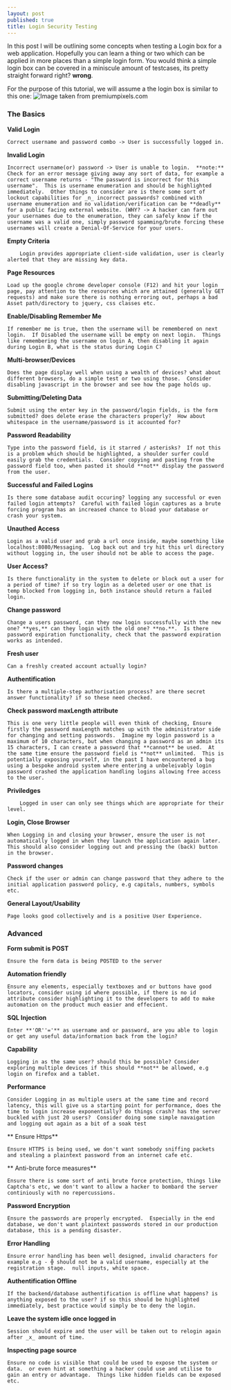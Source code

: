 ```yaml
---
layout: post
published: true
title: Login Security Testing
---
```

In this post I will be outlining some concepts when testing a Login box for a web application.  Hopefully you can learn a thing or two which can be applied in more places than a simple login form.  You would think a simple login box can be covered in a miniscule amount of testcases, its pretty straight forward right? **wrong**.

For the purpose of this tutorial, we will assume a the login box is similar to this one:
![Image taken from premiumpixels.com]({{site.baseurl}}/http://turbo.premiumpixels.com/wp-content/uploads/2011/06/preview.jpg)

### The Basics

**Valid Login**

    Correct username and password combo -> User is successfully logged in.

**Invalid Login** 

    Incorrect username(or) password -> User is unable to login.  **note:** Check for an error message giving away any sort of data, for example a correct username returns - "The password is incorrect for this username".  This is username enumeration and should be highlighted immediately.  Other things to consider are is there some sort of lockout capabilities for _n_ incorrect passwords? combined with username enumeration and no validation/verification can be **deadly** for a public facing external website. (WHY? -> A hacker can farm out your usernames due to the enumeration, they can safely know if the username was a valid one, simply password spamming/brute forcing these usernames will create a Denial-Of-Service for your users.

**Empty Criteria**

		Login provides appropriate client-side validation, user is clearly alerted that they are missing key data.

**Page Resources**

    Load up the google chrome developer console (F12) and hit your login page, pay attention to the resources which are attained (generally GET requests) and make sure there is nothing erroring out, perhaps a bad Asset path/directory to jquery, css classes etc.  

**Enable/Disabling Remember Me**

    If remember me is true, then the username will be remembered on next login.  If Disabled the username will be empty on next login.  Things like remembering the username on login A, then disabling it again during Login B, what is the status during Login C?

**Multi-browser/Devices**

	Does the page display well when using a wealth of devices? what about different browsers, do a simple test or two using those.  Consider disabling javascript in the browser and see how the page holds up.

**Submitting/Deleting Data**

	Submit using the enter key in the password/login fields, is the form submitted? does delete erase the characters properly?  How about whitespace in the username/password is it accounted for?

**Password Readability**

	Type into the password field, is it starred / asterisks?  If not this is a problem which should be highlighted, a shoulder surfer could easily grab the credentials.  Consider copying and pasting from the password field too, when pasted it should **not** display the password from the user.

**Successful and Failed Logins**

	Is there some database audit occuring? logging any successful or even failed login attempts?  Careful with failed login captures as a brute forcing program has an increased chance to bload your database or crash your system.

**Unauthed Access**

	Login as a valid user and grab a url once inside, maybe something like localhost:8080/Messaging.  Log back out and try hit this url directory without logging in, the user should not be able to access the page.

**User Access?**

	Is there functionality in the system to delete or block out a user for a period of time? if so try login as a deleted user or one that is temp blocked from logging in, both instance should return a failed login.

**Change password**

	Change a users password, can they now login successfully with the new one? **yes,** can they login with the old one? **no.**.  Is there password expiration functionality, check that the password expiration works as intended.

**Fresh user**

	Can a freshly created account actually login?

**Authentification**

	Is there a multiple-step authorisation process? are there secret answer functionality? if so these need checked.

**Check password maxLength attribute**

	This is one very little people will even think of checking, Ensure firstly the password maxLength matches up with the administrator side for changing and setting passwords.  Imagine my login password is a maximum of 10 characters, but when changing a password as an admin its 15 characters, I can create a password that **cannot** be used.  At the same time ensure the password field is **not** unlimited.  This is potentially exposing yourself, in the past I have encountered a bug using a bespoke android system where entering a unbeleivably login password crashed the application handling logins allowing free access to the user.

**Priviledges**
		
        Logged in user can only see things which are appropriate for their level.

**Login, Close Browser**

	When Logging in and closing your browser, ensure the user is not automatically logged in when they launch the application again later.  This should also consider logging out and pressing the (back) button in the browser.  

**Password changes**

	Check if the user or admin can change password that they adhere to the initial application password policy, e.g capitals, numbers, symbols etc.

**General Layout/Usability**

	Page looks good collectively and is a positive User Experience.

### Advanced

**Form submit is POST**

	Ensure the form data is being POSTED to the server

**Automation friendly**

	Ensure any elements, especially textboxes and or buttons have good locators, consider using id where possible, if there is no id attribute consider highlighting it to the developers to add to make automation on the product much easier and effecient.

**SQL Injection**

	Enter **'OR''='** as username and or password, are you able to login or get any useful data/information back from the login?

**Capability**

	Logging in as the same user? should this be possible? Consider exploring multiple devices if this should **not** be allowed, e.g login on firefox and a tablet.  

**Performance**

	Consider Logging in as multiple users at the same time and record latency, this will give us a starting point for performance, does the time to login increase exponentially? do things crash? has the server buckled with just 20 users?  Consider doing some simple navaigation and logging out again as a bit of a soak test

** Ensure Https**

	Ensure HTTPS is being used, we don't want somebody sniffing packets and stealing a plaintext password from an internet cafe etc.

** Anti-brute force measures**

	Ensure there is some sort of anti brute force protection, things like Captcha's etc, we don't want to allow a hacker to bombard the server continiously with no repercussions.

**Password Encryption**

	Ensure the passwords are properly encrypted.  Especially in the end database, we don't want plaintext passwords stored in our production database, this is a pending disaster.

**Error Handling**

	Ensure error handling has been well designed, invalid characters for example e.g - ╬ should not be a valid username, especially at the registration stage.  null inputs, white space.

**Authentification Offline**

	If the backend/database authentification is offline what happens? is anything exposed to the user? if so this should be highlighted immediately, best practice would simply be to deny the login.

**Leave the system idle once logged in**

	Session should expire and the user will be taken out to relogin again after _x_ amount of time.

**Inspecting page source**

	Ensure no code is visible that could be used to expose the system or data.  or even hint at something a hacker could use and utilise to gain an entry or advantage.  Things like hidden fields can be exposed etc.
